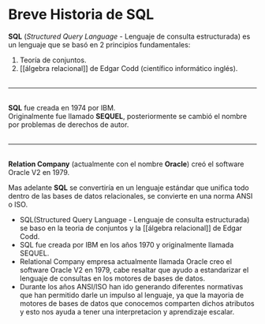 # Breve Historia de SQL

**SQL** (_Structured Query Language_ \- Lenguaje de consulta estructurada) es un lenguaje que se basó en 2 principios fundamentales:

1.  Teoría de conjuntos.
2.  [[álgebra relacional]] de Edgar Codd (científico informático inglés).  
    ⠀

---

⠀  
**SQL** fue creada en 1974 por IBM.  
Originalmente fue llamado **SEQUEL**, posteriormente se cambió el nombre por problemas de derechos de autor.  
⠀

---

⠀⠀⠀⠀⠀⠀⠀⠀⠀  
**Relation Company** (actualmente con el nombre **Oracle**) creó el software Oracle V2 en 1979.

Mas adelante **SQL** se convertiría en un lenguaje estándar que unifica todo dentro de las bases de datos relacionales, se convierte en una norma ANSI o ISO.

-   SQL(Structured Query Language - Lenguaje de consulta estructurada) se baso en la teoria de conjuntos y la [[álgebra relacional]] de Edgar Codd.
-   SQL fue creada por IBM en los años 1970 y originalmente llamada SEQUEL.
-   Relational Company empresa actualmente llamada Oracle creo el software Oracle V2 en 1979, cabe resaltar que ayudo a estandarizar el lenguaje de consultas en los motores de bases de datos.
-   Durante los años ANSI/ISO han ido generando diferentes normativas que han permitido darle un impulso al lenguaje, ya que la mayoria de motores de bases de datos que conocemos comparten dichos atributos y esto nos ayuda a tener una interpretacion y aprendizaje escalar.